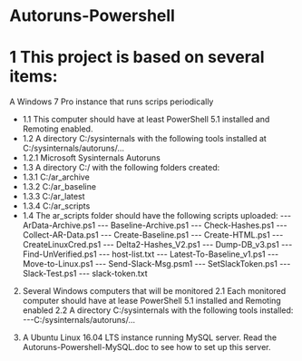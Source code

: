 # Autoruns-Powershell
# 1 This project is based on several items:
A Windows 7 Pro instance that runs scrips periodically
* 1.1 This computer should have at least PowerShell 5.1 installed and Remoting enabled.
* 1.2 A directory C:/sysinternals with the following tools installed at C:/sysinternals/autoruns/...
* 1.2.1 Microsoft Sysinternals Autoruns
* 1.3 A directory C:/ with the following folders created:
* 1.3.1 C:/ar_archive
* 1.3.2 C:/ar_baseline
* 1.3.3 C:/ar_latest
* 1.3.4 C:/ar_scripts
* 1.4 The ar_scripts folder should have the following scripts uploaded:
--- ArData-Archive.ps1
--- Baseline-Archive.ps1
--- Check-Hashes.ps1
--- Collect-AR-Data.ps1
--- Create-Baseline.ps1
--- Create-HTML.ps1
--- CreateLinuxCred.ps1
--- Delta2-Hashes_V2.ps1
--- Dump-DB_v3.ps1
--- Find-UnVerified.ps1
--- host-list.txt
--- Latest-To-Baseline_v1.ps1
--- Move-to-Linux.ps1
--- Send-Slack-Msg.psm1
--- SetSlackToken.ps1
--- Slack-Test.ps1
--- slack-token.txt

2. Several Windows computers that will be monitored
2.1 Each monitored computer should have at lease PowerShell 5.1 installed and Remoting enabled
2.2 A directory C:/sysinternals with the following tools installed:
---C:/sysinternals/autoruns/...

3. A Ubuntu Linux 16.04 LTS instance running MySQL server.
Read the Autoruns-Powershell-MySQL.doc to see how to set up this server.
